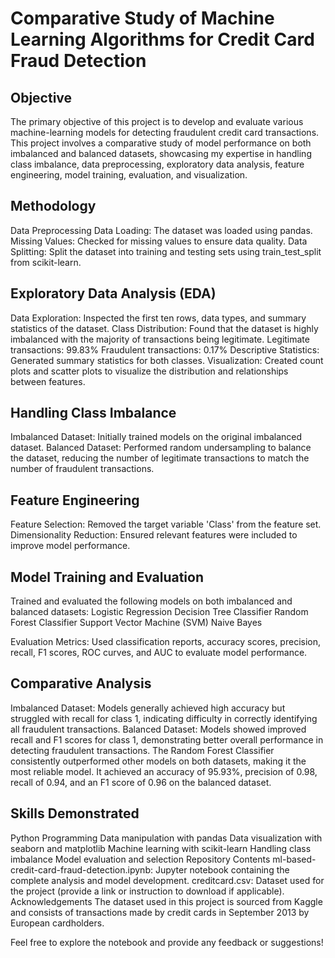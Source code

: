 # Comparative Study of Machine Learning Algorithms for Credit Card Fraud Detection

## Objective
The primary objective of this project is to develop and evaluate various machine-learning models for detecting fraudulent credit card transactions. This project involves a comparative study of model performance on both imbalanced and balanced datasets, showcasing my expertise in handling class imbalance, data preprocessing, exploratory data analysis, feature engineering, model training, evaluation, and visualization.

## Methodology
Data Preprocessing
Data Loading: The dataset was loaded using pandas.
Missing Values: Checked for missing values to ensure data quality.
Data Splitting: Split the dataset into training and testing sets using train_test_split from scikit-learn.

## Exploratory Data Analysis (EDA)
Data Exploration: Inspected the first ten rows, data types, and summary statistics of the dataset.
Class Distribution: Found that the dataset is highly imbalanced with the majority of transactions being legitimate.
Legitimate transactions: 99.83%
Fraudulent transactions: 0.17%
Descriptive Statistics: Generated summary statistics for both classes.
Visualization: Created count plots and scatter plots to visualize the distribution and relationships between features.

## Handling Class Imbalance
Imbalanced Dataset: Initially trained models on the original imbalanced dataset.
Balanced Dataset: Performed random undersampling to balance the dataset, reducing the number of legitimate transactions to match the number of fraudulent transactions.

## Feature Engineering
Feature Selection: Removed the target variable 'Class' from the feature set.
Dimensionality Reduction: Ensured relevant features were included to improve model performance.

## Model Training and Evaluation
Trained and evaluated the following models on both imbalanced and balanced datasets:
Logistic Regression
Decision Tree Classifier
Random Forest Classifier
Support Vector Machine (SVM)
Naive Bayes

Evaluation Metrics: Used classification reports, accuracy scores, precision, recall, F1 scores, ROC curves, and AUC to evaluate model performance.

## Comparative Analysis
Imbalanced Dataset: Models generally achieved high accuracy but struggled with recall for class 1, indicating difficulty in correctly identifying all fraudulent transactions.
Balanced Dataset: Models showed improved recall and F1 scores for class 1, demonstrating better overall performance in detecting fraudulent transactions.
The Random Forest Classifier consistently outperformed other models on both datasets, making it the most reliable model. It achieved an accuracy of 95.93%, precision of 0.98, recall of 0.94, and an F1 score of 0.96 on the balanced dataset.

## Skills Demonstrated
Python Programming
Data manipulation with pandas
Data visualization with seaborn and matplotlib
Machine learning with scikit-learn
Handling class imbalance
Model evaluation and selection
Repository Contents
ml-based-credit-card-fraud-detection.ipynb: Jupyter notebook containing the complete analysis and model development.
creditcard.csv: Dataset used for the project (provide a link or instruction to download if applicable).
Acknowledgements
The dataset used in this project is sourced from Kaggle and consists of transactions made by credit cards in September 2013 by European cardholders.

Feel free to explore the notebook and provide any feedback or suggestions!

